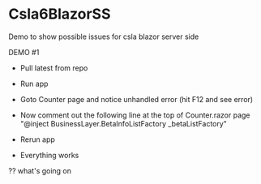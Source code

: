 # Csla6BlazorSS
Demo to show possible issues for csla blazor server side


DEMO #1
- Pull latest from repo
- Run app
- Goto Counter page and notice unhandled error (hit F12 and see error)

- Now comment out the following line at the top of Counter.razor page "@inject BusinessLayer.BetaInfoListFactory _betaListFactory"
- Rerun app
- Everything works

??  what's going on
